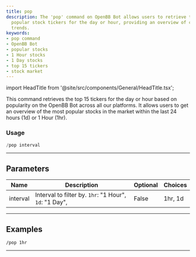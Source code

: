 ```yaml
---
title: pop
description: The 'pop' command on OpenBB Bot allows users to retrieve the top 15 most
  popular stock tickers for the day or hour, providing an overview of current market
  trends.
keywords:
- pop command
- OpenBB Bot
- popular stocks
- 1 Hour stocks
- 1 Day stocks
- top 15 tickers
- stock market
---
```


import HeadTitle from '@site/src/components/General/HeadTitle.tsx';

<HeadTitle title="discovery: pop - Telegram Reference | OpenBB Bot Docs" />

This command retrieves the top 15 tickers for the day or hour based on popularity on the OpenBB Bot across all our platforms. It allows users to get an overview of the most popular stocks in the market within the last 24 hours (1d) or 1 Hour (1hr).

### Usage

```python wordwrap
/pop interval
```

---

## Parameters

| Name | Description | Optional | Choices |
| ---- | ----------- | -------- | ------- |
| interval | Interval to filter by. `1hr`: "1 Hour", `1d`: "1 Day", | False | 1hr, 1d |


---

## Examples

```
/pop 1hr
```

---
